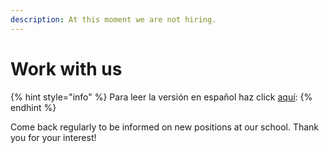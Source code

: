 ```yaml
---
description: At this moment we are not hiring.
---
```


# Work with us



{% hint style="info" %}
Para leer la versión en español haz click [aquí](https://jobs.kaleide.org/v/espanol/): 
{% endhint %}

Come back regularly to be informed on new positions at our school. Thank you for your interest!



